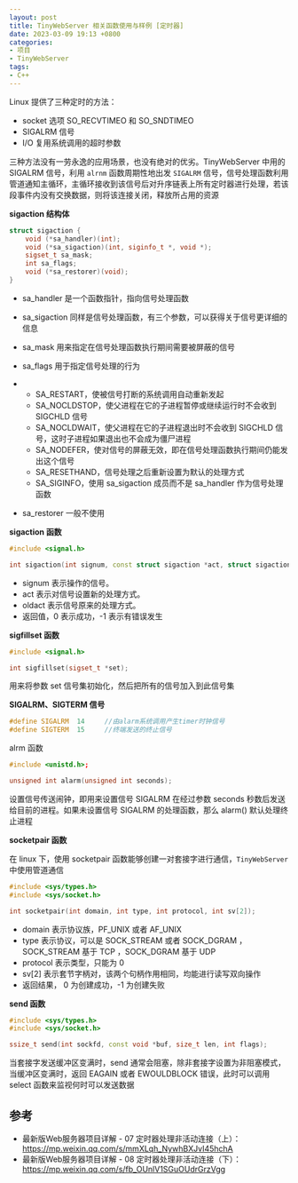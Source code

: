 ```yaml
---
layout: post
title: TinyWebServer 相关函数使用与样例 [定时器]
date: 2023-03-09 19:13 +0800
categories:
- 项目
- TinyWebServer
tags:
- C++
---
```

Linux 提供了三种定时的方法：

- socket 选项 SO_RECVTIMEO 和 SO_SNDTIMEO
- SIGALRM 信号
- I/O 复用系统调用的超时参数

三种方法没有一劳永逸的应用场景，也没有绝对的优劣。TinyWebServer 中用的 SIGALRM 信号，利用 `alrnm` 函数周期性地出发 `SIGALRM` 信号，信号处理函数利用管道通知主循环，主循环接收到该信号后对升序链表上所有定时器进行处理，若该段事件内没有交换数据，则将该连接关闭，释放所占用的资源



**sigaction 结构体**

```c++
struct sigaction {
    void (*sa_handler)(int);
    void (*sa_sigaction)(int, siginfo_t *, void *);
    sigset_t sa_mask;
    int sa_flags;
    void (*sa_restorer)(void);
}
```

- sa_handler 是一个函数指针，指向信号处理函数

- sa_sigaction 同样是信号处理函数，有三个参数，可以获得关于信号更详细的信息

- sa_mask 用来指定在信号处理函数执行期间需要被屏蔽的信号

- sa_flags 用于指定信号处理的行为

- - SA_RESTART，使被信号打断的系统调用自动重新发起
  - SA_NOCLDSTOP，使父进程在它的子进程暂停或继续运行时不会收到 SIGCHLD 信号
  - SA_NOCLDWAIT，使父进程在它的子进程退出时不会收到 SIGCHLD 信号，这时子进程如果退出也不会成为僵尸进程
  - SA_NODEFER，使对信号的屏蔽无效，即在信号处理函数执行期间仍能发出这个信号
  - SA_RESETHAND，信号处理之后重新设置为默认的处理方式
  - SA_SIGINFO，使用 sa_sigaction 成员而不是 sa_handler 作为信号处理函数

- sa_restorer 一般不使用



**sigaction 函数**

```c++
#include <signal.h>

int sigaction(int signum, const struct sigaction *act, struct sigaction *oldact);
```

- signum 表示操作的信号。
- act 表示对信号设置新的处理方式。
- oldact 表示信号原来的处理方式。
- 返回值，0 表示成功，-1 表示有错误发生



**sigfillset 函数**

```c++
#include <signal.h>

int sigfillset(sigset_t *set);
```

用来将参数 set 信号集初始化，然后把所有的信号加入到此信号集



**SIGALRM、SIGTERM 信号**

```c++
#define SIGALRM  14     //由alarm系统调用产生timer时钟信号
#define SIGTERM  15     //终端发送的终止信号
```



alrm 函数

```c++
#include <unistd.h>;

unsigned int alarm(unsigned int seconds);

```

设置信号传送闹钟，即用来设置信号 SIGALRM 在经过参数 seconds 秒数后发送给目前的进程。如果未设置信号 SIGALRM 的处理函数，那么 alarm() 默认处理终止进程



**socketpair 函数**

在 linux 下，使用 socketpair 函数能够创建一对套接字进行通信，`TinyWebServer` 中使用管道通信

```c++
#include <sys/types.h>
#include <sys/socket.h>

int socketpair(int domain, int type, int protocol, int sv[2]);
```

- domain 表示协议族，PF_UNIX 或者 AF_UNIX
- type 表示协议，可以是 SOCK_STREAM 或者 SOCK_DGRAM ，SOCK_STREAM 基于 TCP ，SOCK_DGRAM 基于 UDP
- protocol 表示类型，只能为 0
- sv[2] 表示套节字柄对，该两个句柄作用相同，均能进行读写双向操作
- 返回结果， 0 为创建成功，-1 为创建失败



**send 函数**

```c++
#include <sys/types.h>
#include <sys/socket.h>

ssize_t send(int sockfd, const void *buf, size_t len, int flags);
```

当套接字发送缓冲区变满时，send 通常会阻塞，除非套接字设置为非阻塞模式，当缓冲区变满时，返回 EAGAIN 或者 EWOULDBLOCK 错误，此时可以调用 select 函数来监视何时可以发送数据



## 参考

- 最新版Web服务器项目详解 - 07 定时器处理非活动连接（上）：https://mp.weixin.qq.com/s/mmXLqh_NywhBXJvI45hchA
- 最新版Web服务器项目详解 - 08 定时器处理非活动连接（下）：https://mp.weixin.qq.com/s/fb_OUnlV1SGuOUdrGrzVgg
